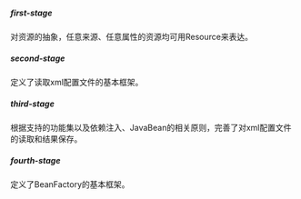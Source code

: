##### first-stage
对资源的抽象，任意来源、任意属性的资源均可用Resource来表达。

##### second-stage
定义了读取xml配置文件的基本框架。

##### third-stage
根据支持的功能集以及依赖注入、JavaBean的相关原则，完善了对xml配置文件的读取和结果保存。

##### fourth-stage
定义了BeanFactory的基本框架。